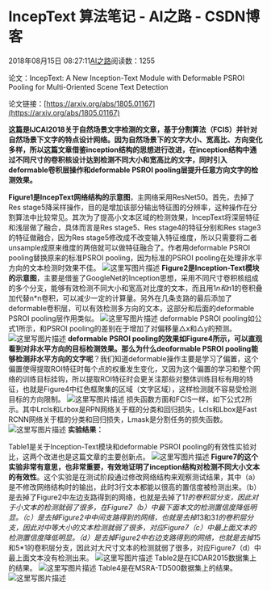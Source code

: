 # IncepText 算法笔记 - AI之路 - CSDN博客





2018年08月15日 08:27:11[AI之路](https://me.csdn.net/u014380165)阅读数：1255








论文：IncepText: A New Inception-Text Module with Deformable PSROI Pooling for Multi-Oriented Scene Text Detection 

论文链接：[https://arxiv.org/abs/1805.01167](https://arxiv.org/abs/1805.01167)

**这篇是IJCAI2018关于自然场景文字检测的文章，基于分割算法（FCIS）并针对自然场景下文字的特点设计网络。因为自然场景下的文字大小、宽高比、方向变化多样，所以这篇文章借鉴inception结构的思想进行改进，在inception结构中通过不同尺寸的卷积核设计达到检测不同大小和宽高比的文字，同时引入deformable卷积层操作和deformable PSROI pooling层提升任意方向文字的检测效果。**

**Figure1是IncepText网络结构的示意图**，主网络采用ResNet50。首先，去掉了Res stage5降采样操作，目的是增加该部分输出特征图的分辨率，这种操作在分割算法中比较常见。其次为了提高小文本区域的检测效果，IncepText将深层特征和浅层做了融合，具体而言是Res stage5、Res stage4的特征分别和Res stage3的特征做融合，因为Res stage5修改成不改变输入特征维度，所以只需要将二者unsample成原来维度的两倍就可以做特征融合了。作者用deformable PSROI pooling替换原来的标准PSROI pooling，因为标准的PSROI pooling在处理非水平方向的文本检测时效果不佳。 
![这里写图片描述](https://img-blog.csdn.net/20180815082449794?watermark/2/text/aHR0cHM6Ly9ibG9nLmNzZG4ubmV0L3UwMTQzODAxNjU=/font/5a6L5L2T/fontsize/400/fill/I0JBQkFCMA==/dissolve/70)
**Figure2是Inception-Text模块的示意图**，主要是借鉴了GoogleNet的Inception思想，采用不同尺寸卷积核组成的多个分支，能够有效检测不同大小和宽高对比度的文本，而且用1*n和n*1的卷积叠加代替n*n卷积，可以减少一定的计算量。另外在几条支路的最后添加了deformable卷积层，可以有效检测多方向的文本，这部分和后面的deformable PSROI pooling层作用类似。 
![这里写图片描述](https://img-blog.csdn.net/20180815082512528?watermark/2/text/aHR0cHM6Ly9ibG9nLmNzZG4ubmV0L3UwMTQzODAxNjU=/font/5a6L5L2T/fontsize/400/fill/I0JBQkFCMA==/dissolve/70)
deformable PSROI pooling如公式1所示，和PSROI pooling的差别在于增加了对偏移量△x和△y的预测。 
![这里写图片描述](https://img-blog.csdn.net/20180815082525356?watermark/2/text/aHR0cHM6Ly9ibG9nLmNzZG4ubmV0L3UwMTQzODAxNjU=/font/5a6L5L2T/fontsize/400/fill/I0JBQkFCMA==/dissolve/70)
**deformable PSROI pooling的效果如Figure4所示，可以直观看到对非水平方向的目标检测效果。那么为什么deoformable PSROI pooling能够检测非水平方向的文字呢**？我们知道deformable操作主要是学习了偏置，这个偏置使得提取ROI特征时每个点的权重发生变化，又因为这个偏置的学习和整个网络的训练目标挂钩，所以提取ROI特征时会更关注那些对整体训练目标有用的特征，也就是Figure4中红色框聚集的区域（文字区域），这样检测就不容易受检测目标的方向限制。 
![这里写图片描述](https://img-blog.csdn.net/20180815082544679?watermark/2/text/aHR0cHM6Ly9ibG9nLmNzZG4ubmV0L3UwMTQzODAxNjU=/font/5a6L5L2T/fontsize/400/fill/I0JBQkFCMA==/dissolve/70)
损失函数方面和FCIS一样，如下公式2所示。其中Lrcls和Lrbox是RPN网络关于框的分类和回归损失，Lcls和Lbox是Fast RCNN网络关于框的分类和回归损失，Lmask是分割任务的损失函数。 
![这里写图片描述](https://img-blog.csdn.net/20180815082556994?watermark/2/text/aHR0cHM6Ly9ibG9nLmNzZG4ubmV0L3UwMTQzODAxNjU=/font/5a6L5L2T/fontsize/400/fill/I0JBQkFCMA==/dissolve/70)
**实验结果：**

Table1是关于Inception-Text模块和deformable PSROI pooling的有效性实验对比，这两个改进也是这篇文章的主要创新点。 
![这里写图片描述](https://img-blog.csdn.net/20180815082615260?watermark/2/text/aHR0cHM6Ly9ibG9nLmNzZG4ubmV0L3UwMTQzODAxNjU=/font/5a6L5L2T/fontsize/400/fill/I0JBQkFCMA==/dissolve/70)
**Figure7的这个实验非常有意思，也非常重要，有效地证明了inception结构对检测不同大小文本的有效性**。这个实验是在测试阶段通过修改网络结构来观察测试结果，其中（a）是不修改网络结构时的输出，此时3行文本都能以很高的置信度被检测出来。（b）是去掉了Figure2中左边支路得到的网络，也就是去掉了1*1的卷积层分支，因此对于小文本的检测就弱了很多，在Figure7（b）中最下面本文的检测置信度降低明显。（c）是去掉Figure2中中间支路得到的网络，也就是去掉1*3和3*1的卷积层分支，因此对中等大小的文本检测就弱了很多，对应Figure7（c）中最上面文本的检测置信度降低明显。（d）是去掉Figure2中右边支路得到的网络，也就是去掉1*5和5*1的卷积层分支，因此对大尺寸文本的检测就弱了很多，对应Figure7（d）中最上面文本没有检测出来。 
![这里写图片描述](https://img-blog.csdn.net/20180815082632786?watermark/2/text/aHR0cHM6Ly9ibG9nLmNzZG4ubmV0L3UwMTQzODAxNjU=/font/5a6L5L2T/fontsize/400/fill/I0JBQkFCMA==/dissolve/70)
Table2是在ICDAR2015数据集上的结果。 
![这里写图片描述](https://img-blog.csdn.net/20180815082647354?watermark/2/text/aHR0cHM6Ly9ibG9nLmNzZG4ubmV0L3UwMTQzODAxNjU=/font/5a6L5L2T/fontsize/400/fill/I0JBQkFCMA==/dissolve/70)
Table4是在MSRA-TD500数据集上的结果。 
![这里写图片描述](https://img-blog.csdn.net/2018081508270165?watermark/2/text/aHR0cHM6Ly9ibG9nLmNzZG4ubmV0L3UwMTQzODAxNjU=/font/5a6L5L2T/fontsize/400/fill/I0JBQkFCMA==/dissolve/70)











